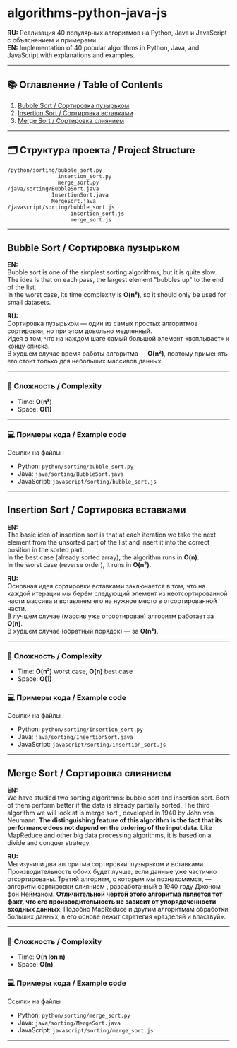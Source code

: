 # algorithms-python-java-js
**RU:** Реализация 40 популярных алгоритмов на Python, Java и JavaScript с объяснением и примерами.  
**EN:** Implementation of 40 popular algorithms in Python, Java, and JavaScript with explanations and examples.

---

## 📚 Оглавление / Table of Contents
1. [Bubble Sort / Сортировка пузырьком](#bubble-sort--сортировка-пузырьком)
2. [Insertion Sort / Сортировка вставками](#insertion-sort--сортировка-вставками)
3. [Merge Sort / Сортировка слиянием](#merge-sort--сортировка-слиянием)


---

## 🗂 Структура проекта / Project Structure
```
/python/sorting/bubble_sort.py
                insertion_sort.py
                merge_sort.py
/java/sorting/BubbleSort.java
              InsertionSort.java
              MergeSort.java
/javascript/sorting/bubble_sort.js
                    insertion_sort.js
                    merge_sort.js

```

---

## Bubble Sort / Сортировка пузырьком

**EN:**  
Bubble sort is one of the simplest sorting algorithms, but it is quite slow.  
The idea is that on each pass, the largest element "bubbles up" to the end of the list.  
In the worst case, its time complexity is **O(n²)**, so it should only be used for small datasets.

**RU:**  
Сортировка пузырьком — один из самых простых алгоритмов сортировки, но при этом довольно медленный.  
Идея в том, что на каждом шаге самый большой элемент «всплывает» к концу списка.  
В худшем случае время работы алгоритма — **O(n²)**, поэтому применять его стоит только для небольших массивов данных.

---

### 📌 Сложность / Complexity
- Time: **O(n²)**
- Space: **O(1)**

---

### 💻 Примеры кода / Example code
Ссылки на файлы :
- Python: `python/sorting/bubble_sort.py`
- Java: `java/sorting/BubbleSort.java`
- JavaScript: `javascript/sorting/bubble_sort.js`

---

## Insertion Sort / Сортировка вставками

**EN:**  
The basic idea of insertion sort is that at each iteration we take the next element from the unsorted part of the list and insert it into the correct position in the sorted part.  
In the best case (already sorted array), the algorithm runs in **O(n)**.  
In the worst case (reverse order), it runs in **O(n²)**.

**RU:**  
Основная идея сортировки вставками заключается в том, что на каждой итерации мы берём следующий элемент из неотсортированной части массива и вставляем его на нужное место в отсортированной части.  
В лучшем случае (массив уже отсортирован) алгоритм работает за **O(n)**.  
В худшем случае (обратный порядок) — за **O(n²)**.

---

### 📌 Сложность / Complexity
- Time: **O(n²)** worst case, **O(n)** best case
- Space: **O(1)**


### 💻 Примеры кода / Example code
Ссылки на файлы :
- Python: `python/sorting/insertion_sort.py`
- Java: `java/sorting/InsertionSort.java`
- JavaScript: `javascript/sorting/insertion_sort.js`

---



## Merge Sort / Сортировка слиянием

**EN:**  
We have studied two sorting algorithms: bubble sort and insertion sort. Both of them perform better if the data is already partially sorted. The third algorithm we will look at is merge sort , developed in 1940 by John von Neumann. **The distinguishing feature of this algorithm is the fact that its performance does not depend on the ordering of the input data**. Like MapReduce and other big data processing algorithms, it is based on a divide and conquer strategy.

**RU:**  
Мы изучили два алгоритма сортировки: пузырьком и вставками. Производительность обоих будет лучше, если данные уже частично отсортированы. Третий алгоритм, с которым мы познакомимся, — алгоритм сортировки слиянием , разработанный в 1940 году Джоном фон Нейманом. **Отличительной чертой этого алгоритма является тот факт, что его производительность не зависит от упорядоченности входных данных**. Подобно MapReduce и другим алгоритмам обработки больших данных, в его основе лежит стратегия «разделяй и властвуй».

---

### 📌 Сложность / Complexity
- Time: **O(n lon n)** 
- Space: **O(n)**


### 💻 Примеры кода / Example code
Ссылки на файлы :
- Python: `python/sorting/merge_sort.py`
- Java: `java/sorting/MergeSort.java`
- JavaScript: `javascript/sorting/merge_sort.js`

---